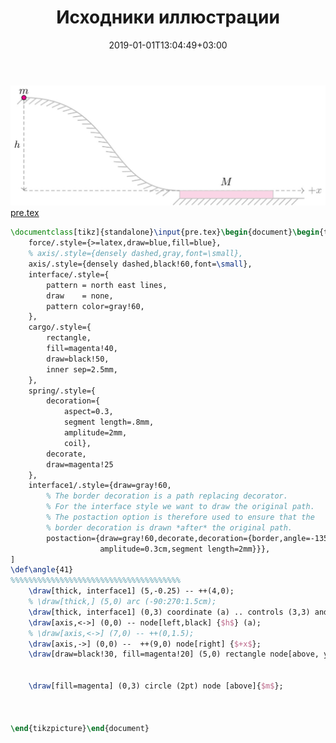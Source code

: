 ﻿---
title: "Исходники иллюстрации"
type: "notpost"
date:  2019-01-01T13:04:49+03:00
---
<a class="imag2" href="/cook/gallery/tikzpicture_dd72534a48b01b766e8695f208caf969.tex"><img src="/cook/gallery/tikzpicture_dd72534a48b01b766e8695f208caf969.pdf.jpg" alt=""></a>
<a href="/cook/gallery/pre">pre.tex</a>
```tex
\documentclass[tikz]{standalone}\input{pre.tex}\begin{document}\begin{tikzpicture}[
    force/.style={>=latex,draw=blue,fill=blue},
    % axis/.style={densely dashed,gray,font=\small},
    axis/.style={densely dashed,black!60,font=\small},
    interface/.style={
        pattern = north east lines,
        draw    = none,
        pattern color=gray!60,          
    },
    cargo/.style={
        rectangle,
        fill=magenta!40,
        draw=black!50,
        inner sep=2.5mm,
    },
    spring/.style={
        decoration={
            aspect=0.3, 
            segment length=.8mm, 
            amplitude=2mm,
            coil},
        decorate,
        draw=magenta!25
    },
    interface1/.style={draw=gray!60,
        % The border decoration is a path replacing decorator. 
        % For the interface style we want to draw the original path.
        % The postaction option is therefore used to ensure that the
        % border decoration is drawn *after* the original path.
        postaction={draw=gray!60,decorate,decoration={border,angle=-135,
                    amplitude=0.3cm,segment length=2mm}}},    
]
\def\angle{41}
%%%%%%%%%%%%%%%%%%%%%%%%%%%%%%%%%%%%%%
    \draw[thick, interface1] (5,-0.25) -- ++(4,0);
    % \draw[thick,] (5,0) arc (-90:270:1.5cm);
    \draw[thick, interface1] (0,3) coordinate (a) .. controls (3,3) and (2.6,0) .. (5,0);
    \draw[axis,<->] (0,0) -- node[left,black] {$h$} (a);
    % \draw[axis,<->] (7,0) -- ++(0,1.5);
    \draw[axis,->] (0,0) --  ++(9,0) node[right] {$+x$};
    \draw[draw=black!30, fill=magenta!20] (5,0) rectangle node[above, yshift=0.5em] {$M$} ++(3,-0.25);
    

    \draw[fill=magenta] (0,3) circle (2pt) node [above]{$m$};



\end{tikzpicture}\end{document}
```